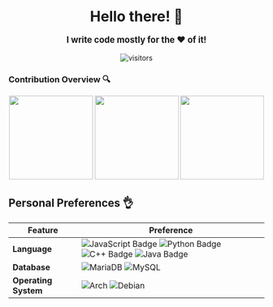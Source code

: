 <div align="center">
    <h1 style="font-weight: bolder;">Hello there! 👋</h1>
    <p style="font-weight: bolder; font-size: larger;">I write code mostly for the ❤️ of it!</p>
    <img src="https://visitor-badge.laobi.icu/badge?page_id=gingerchicken.gingerchicken" alt="visitors"/>
</div>

### Contribution Overview 🔍
<div align="center">
    <span>
        <img height=165px src="https://github-readme-stats.vercel.app/api?username=gingerchicken&show_icons=true&theme=radical&include_all_commits=true">
    </span>
    <span>
        <img height=165px src="https://github-readme-stats.vercel.app/api/top-langs/?username=gingerchicken&theme=radical&layout=compact">
    </span>
    <span>
        <img height=165px src="https://github-readme-streak-stats.herokuapp.com/?user=gingerchicken"></img>
    </span>
</div>

## Personal Preferences 👌
 Feature | Preference
--- | --- 
**Language**  | ![JavaScript Badge](https://img.shields.io/badge/-JavaScript-3776AB?style=flat&logo=JavaScript&logoColor=white) ![Python Badge](https://img.shields.io/badge/-Python-3776AB?style=flat&logo=Python&logoColor=white) ![C++ Badge](https://img.shields.io/badge/-C%2B%2B-3776AB?style=flat&logo=C%2B%2B&logoColor=white) ![Java Badge](https://img.shields.io/badge/-Java-3776AB?style=flat&logo=Java&logoColor=white)
**Database**  | <img alt="MariaDB" src="https://img.shields.io/badge/MariaDB-%2300f.svg?logo=mariadb&amp;logoColor=white" style="max-width: 100%;"> <img alt="MySQL" src="https://img.shields.io/badge/MySQL-%2300f.svg?logo=MySQL&amp;logoColor=white" style="max-width: 100%;">
**Operating System**  | <img alt="Arch" src="https://img.shields.io/badge/Arch%20Linux-black?logo=arch-linux"> <img alt="Debian" src="https://img.shields.io/badge/Debian-black?logo=Debian">

<!-- Shoutout to https://github.com/BEPb/BEPb for the inspiration ❤️ -->
